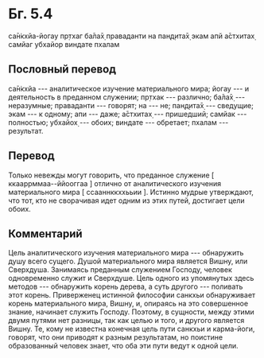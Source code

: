 # Бг. 5.4
са̄н̇кхйа-йогау пр̣тхаг ба̄ла̄х̣
праваданти на пан̣д̣ита̄х̣
экам апй а̄стхитах̣ самйаг
убхайор виндате пхалам
## Пословный перевод

са̄н̇кхйа --- аналитическое изучение материального мира; йогау --- и
деятельность в преданном служении; пр̣тхак --- различно; ба̄ла̄х̣ ---
неразумные; праваданти --- говорят; на --- не; пан̣д̣ита̄х̣ --- сведущие;
экам --- к одному; апи --- даже; а̄стхитах̣ --- пришедший; самйак ---
полностью; убхайох̣ --- обоих; виндате --- обретает; пхалам ---
результат.

## Перевод

Только невежды могут говорить, что преданное служение \[
ккааррммаа--ййооггаа \] отлично от аналитического изучения материального
мира \[ ссааннккххььии \]. Истинно мудрые утверждают, что тот, кто не
сворачивая идет одним из этих путей, достигает цели обоих.

## Комментарий

Цель аналитического изучения материального мира --- обнаружить душу
всего сущего. Душой материального мира является Вишну, или Сверхдуша.
Занимаясь преданным служением Господу, человек одновременно служит и
Сверхдуше. Цель одного из упомянутых здесь методов --- обнаружить корень
дерева, а суть другого --- поливать этот корень. Приверженец истинной
философии санкхьи обнаруживает корень материального мира, Вишну, и,
опираясь на это совершенное знание, начинает служить Господу. Поэтому, в
сущности, между этими двумя путями нет разницы, так как целью и того, и
другого является Вишну. Те, кому не известна конечная цель пути санкхьи
и карма-йоги, говорят, что они приводят к разным результатам, но
поистине образованный человек знает, что оба эти пути ведут к одной
цели.
